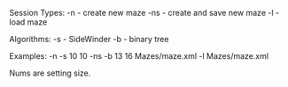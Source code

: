 Session Types: 
-n - create new maze
-ns - create and save new maze
-l - load maze

Algorithms:
-s - SideWinder
-b - binary tree

Examples:
-n -s 10 10
-ns -b 13 16 Mazes/maze.xml
-l Mazes/maze.xml

Nums are setting size.
